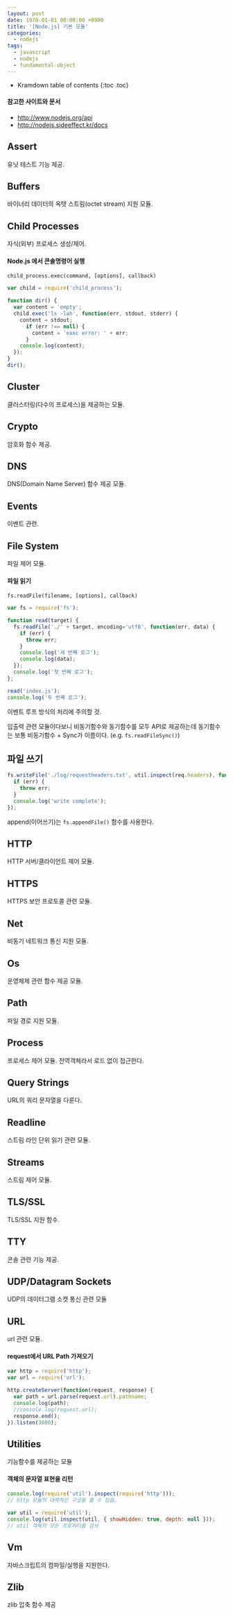 ```yaml
---
layout: post
date: 1970-01-01 00:00:00 +0900
title: '[Node.js] 기본 모듈'
categories:
  - nodejs
tags:
  - javascript
  - nodejs
  - fundamental-object
---
```


* Kramdown table of contents
{:toc .toc}

#### 참고한 사이트와 문서

- http://www.nodejs.org/api
- http://nodejs.sideeffect.kr/docs

## Assert

유닛 테스트 기능 제공.

## Buffers

바이너리 데이터의 옥텟 스트림(octet stream) 지원 모듈.

## Child Processes

자식(외부) 프로세스 생성/제어.

#### Node.js 에서 콘솔명령어 실행

```
child_process.exec(command, [options], callback)
```

```js
var child = require('child_process');

function dir() {
  var content = 'empty';
  child.exec('ls -lah', function(err, stdout, stderr) {
    content = stdout;
      if (err !== null) {
        content = 'exec error: ' + err;
      }
    console.log(content);
  });
}
dir();
```

## Cluster

클러스터링(다수의 프로세스)을 제공하는 모듈.

## Crypto

암호화 함수 제공.

## DNS

DNS(Domain Name Server) 함수 제공 모듈.

## Events

이벤트 관련.

## File System

파일 제어 모듈.

#### 파일 읽기

```
fs.readFile(filename, [options], callback)
```

```js
var fs = require('fs');

function read(target) {
  fs.readFile('./' + target, encoding='utf8', function(err, data) {
    if (err) {
      throw err;
    }
    console.log('세 번째 로그');
    console.log(data);
  });
  console.log('첫 번째 로그');
};

read('index.js');
console.log('두 번째 로그');
```

이벤트 루프 방식의 처리에 주의할 것.

입출력 관련 모듈이다보니 비동기함수와 동기함수를 모두 API로 제공하는데 동기함수는 보통 비동기함수 + Sync가 이름이다. (e.g. `fs.readFileSync()`)

## 파일 쓰기

```js
fs.writeFile('./log/requestheaders.txt', util.inspect(req.headers), function(err) {
  if (err) {
    throw err;
  }
  console.log('write complete');
});
```

append(이어쓰기)는 `fs.appendFile()` 함수를 사용한다.

## HTTP

HTTP 서버/클라이언트 제어 모듈.

## HTTPS

HTTPS 보안 프로토콜 관련 모듈.

## Net

비동기 네트워크 통신 지원 모듈.

## Os

운영체제 관련 함수 제공 모듈.

## Path

파일 경로 지원 모듈.

## Process

프로세스 제어 모듈. 전역객체라서 로드 없이 접근한다.

## Query Strings

URL의 쿼리 문자열을 다룬다.

## Readline

스트림 라인 단위 읽기 관련 모듈.

## Streams

스트림 제어 모듈.

## TLS/SSL

TLS/SSL 지원 함수.

## TTY

콘솔 관련 기능 제공.

## UDP/Datagram Sockets

UDP의 데이터그램 소켓 통신 관련 모듈

## URL

url 관련 모듈.

#### request에서 URL Path 가져오기

```js
var http = require('http');
var url = require('url');

http.createServer(function(request, response) {
  var path = url.parse(request.url).pathname;
  console.log(path);
  //console.log(request.url);
  response.end();
}).listen(3000);
```

## Utilities

기능함수를 제공하는 모듈

#### 객체의 문자열 표현을 리턴

```js
console.log(require('util').inspect(require('http')));
// http 모듈의 대략적인 구성을 볼 수 있음.

var util = require('util');
console.log(util.inspect(util, { showHidden: true, depth: null }));
// util 객체의 모든 프로퍼티를 검사
```

## Vm

자바스크립트의 컴파일/실행을 지원한다.

## Zlib

zlib 압축 함수 제공
